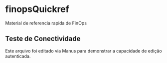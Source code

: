 # finopsQuickref
Material de referencia rapida de FinOps


## Teste de Conectividade
Este arquivo foi editado via Manus para demonstrar a capacidade de edição autenticada.
